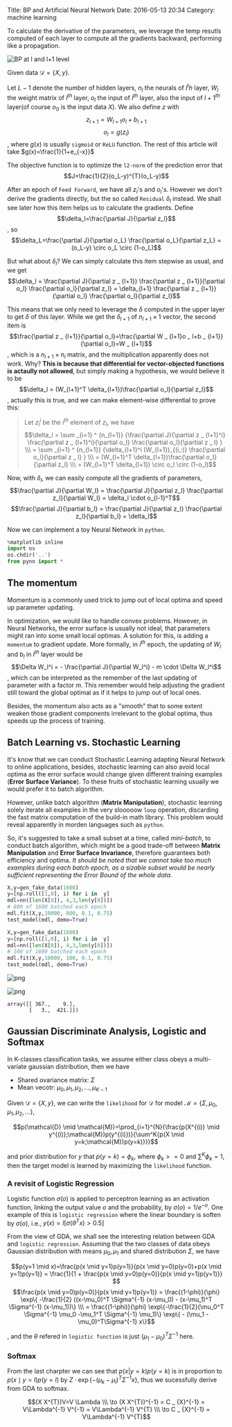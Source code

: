 Title: BP and Artificial Neural Network
Date: 2016-05-13 20:34
Category: machine learning

To calculate the derivative of the parameters, we leverage the temp resutls computed of each layer to compute all the gradients backward, performing like a propagation.

![BP at `l` and `l+1` level]({filename}/images/bp/layer-l.png)

Given data $\mathcal{D}=\{X,y\}$.
  
Let $L-1$ denote the number of hidden layers, $n_l$ the neurals of $l^th$ layer, $W_l$ the weight matrix of $l^{th}$ layer, $o_l$ the input of $l^{th}$ layer, also the input of ${l+1}^{th}$ layer(of course $o_0$ is the input data $X$). We also define $z$ with
$$z _ {l+1}=W _ {l+1}o _ l+b _ {l+1}$$
$$o _ l=g(z _ l)$$
, where $g(x)$ is usually `sigmoid` or `ReLU` function. The rest of this article will take $g(x)=\frac{1}{1+e_{-x}}$

The objective function is to optimize the `l2-norm` of the prediction error that
$$J=\frac{1}{2}(o_L-y)^{T}(o_L-y)$$

After an epoch of `Feed Forward`, we have all $z_l$'s and $o_l$'s. However we don't derive the gradients directly, but the so called `Residual` $\delta_l$ instead. We shall see later how this item helps us to calculate the gradients. Define 
$$\delta_l=\frac{\partial J}{\partial z_l}$$
, so
$$\delta_L=\frac{\partial J}{\partial o_L} \frac{\partial o_L}{\partial z_L} = (o_L-y) \circ o_L \circ (1-o_L)$$
  
But what about $\delta_l$? We can simply calculate this item stepwise as usual, and we get
$$\delta_l = \frac{\partial J}{\partial z _ {l+1}} \frac{\partial z _ {l+1}}{\partial o_l} \frac{\partial o_l}{\partial z_l} = \delta_{l+1} \frac{\partial z _ {l+1}}{\partial o_l} \frac{\partial o_l}{\partial z_l}$$
  
This means that we only need to leverage the $\delta$ computed in the upper layer to get $\delta$ of this layer. While we get the $\delta_{l+1}$ of $n_{l+1}\times 1$ vector, the second item is
$$\frac{\partial z _ {l+1}}{\partial o_l}=\frac{\partial W _ {l+1}o _ l+b _ {l+1}}{\partial o_l}=W _ {l+1}$$
, which is a $n_{l+1}\times n_l$ matrix, and the multiplication apparently does not work. Why? **This is because that differential for vector-objected functions is actaully not allowed**, but simply making a hypothesis, we would believe it to be
$$\delta_l = (W_{l+1}^T \delta_{l+1})\frac{\partial o_l}{\partial z_l}$$
, actually this is true, and we can make element-wise differential to prove this:

>Let $z_l^i$ be the $i^{th}$ element of $z_l$, we have
$$\delta_l = \sum _{i=1} ^ {n_{l+1}} {\frac{\partial J}{\partial z _ {l+1}^i} \frac{\partial z _ {l+1}^i}{\partial o_l} \frac{\partial o_l}{\partial z _ l} } \\\
= \sum _{i=1} ^ {n_{l+1}} {\delta_{l+1}^i (W_{l+1})_{(i,:)} \frac{\partial o_l}{\partial z _ l} } \\\
= (W_{l+1}^T \delta_{l+1})\frac{\partial o_l}{\partial z_l} \\\
= (W_{l+1}^T \delta_{l+1}) \circ o_l \circ (1-o_l)$$

Now, with $\delta_l$, we can easily compute all the gradients of parameters,
$$\frac{\partial J}{\partial W_l} = \frac{\partial J}{\partial z_l} \frac{\partial z_l}{\partial W_l} = \delta_l \cdot o_{l-1}^T$$
$$\frac{\partial J}{\partial b_l} = \frac{\partial J}{\partial z_l} \frac{\partial z_l}{\partial b_l} = \delta_l$$
  
Now we can implement a toy Neural Network in `python`.


```python
%matplotlib inline
import os
os.chdir('..')
from pynn import *
```

## The momentum
Momentum is a commonly used trick to jump out of local optima and speed up parameter updating.
  
In optimization, we would like to handle convex problems. However, in Neural Networks, the error surface is usually not ideal, that parameters might ran into some small local optimas. A solution for this, is adding a `momentum` to gradient update. More formally, in $i^{th}$ epoch, the updating of $W_l$ and $b_l$ in $l^{th}$ layer would be
$$\Delta W_l^i = - \frac{\partial J}{\partial W_l^i} - m \cdot \Delta W_l^i$$
, which can be interpreted as the remember of the last updating of parameter with a factor $m$. This remember would help adjusting the gradient still toward the global optimal as if it helps to jump out of local ones.
  
Besides, the momentum also acts as a "smooth" that to some extent weaken those gradient components irrelevant to the global optima, thus speeds up the process of training.

## Batch Learning vs. Stochastic Learning
It's know that we can conduct Stochastic Learning adapting Neural Network to online applications, besides, stochastic learning can also avoid local optima as the error surface would change given different training examples (**Error Surface Variance**). To these fruits of stochastic learning usually we would prefer it to batch algorithm.
  
However, unlike batch algorithm (**Matrix Manipulation**), stochastic learning solely iterate all examples in the very slooooow `loop` operation, discarding the fast matrix computation of the build-in math library. This problem would reveal apparently in morden languages such as `python`.
  
So, it's suggested to take a small subset at a time, called *mini-batch*, to conduct batch algorithm, which might be a good trade-off between **Matrix Manipulation** and **Error Surface Invariance**, therefore guarantees both efficiency and optima. *It should be noted that we cannot take too much examples during each batch epoch, as a sizable subset would be nearly sufficient representing the Error Bound of the whole data.*


```python
X,y=gen_fake_data(1600)
y=[np.roll([1,0], i) for i in  y]
mdl=nn([len(X[0]), 4,3,len(y[0])])
# 800 of 1600 batched each epoch
mdl.fit(X,y,10000, 800, 0.1, 0.75)
test_model(mdl, demo=True)

X,y=gen_fake_data(1600)
y=[np.roll([1,0], i) for i in  y]
mdl=nn([len(X[0]), 4,3,len(y[0])])
# 100 of 1600 batched each epoch
mdl.fit(X,y,10000, 100, 0.1, 0.75)
test_model(mdl, demo=True)
```


![png]({filename}/images/bp/output_4_0.png)



![png]({filename}/images/bp/output_4_1.png)





    array([[ 367.,    9.],
           [   3.,  421.]])



## Gaussian Discriminate Analysis, Logistic and Softmax
In K-classes classification tasks, we assume either class obeys a multi-variate gaussian distribution, then we have

- Shared ovariance matrix: $\Sigma$
- Mean vecotr: $\mu_0,\mu_1, \mu_2, \ldots, \mu_{K-1}$

Given $\mathcal{D} = \{X,y\}$, we can write the `likelihood` for $\mathcal{D}$ for model $\mathcal{M}=\{\Sigma, \mu_0,\mu_1, \mu_2, \ldots\}$,

$$p(\mathcal{D} \mid \mathcal{M})=\prod_{i=1}^{N}{\frac{p(X^{(i)} \mid y^{(i)};\mathcal{M})p(y^{(i)})}{\sum^K{p(X \mid y=k;\mathcal{M})p(y=k)}}}$$

and prior distribution for $y$ that $p(y=k)=\phi_k$, where $\phi_k>=0$ and $\sum^K{\phi_k}=1$, then the target model is learned by maximizing the `likelihood` function.

### A revisit of Logistic Regression
Logistic function $\sigma(o)$ is applied to perceptron learning as an activation function, linking the output value $o$ and the probability, by $\sigma(o)=1/e^{-o}$. One example of this is `logistic regression` where the linear boundary is soften by $\sigma(o)$, i.e., $y(x)=I[\sigma(\theta^T x)>0.5]$
  
From the view of GDA, we shall see the interesting relation between GDA and `logistic regression`. Assuming that the two classes of data obeys Gaussian distribution with means $\mu_0, \mu_1$ and shared distribution $\Sigma$, we have

$$p(y=1 \mid x)=\frac{p(x \mid y=1)p(y=1)}{p(x \mid y=0)p(y=0)+p(x \mid y=1)p(y=1)} = \frac{1}{1 + \frac{p(x \mid y=0)p(y=0)}{p(x \mid y=1)p(y=1)}} $$
$$\frac{p(x \mid y=0)p(y=0)}{p(x \mid y=1)p(y=1)}
= \frac{(1-\phi)}{\phi} \exp\{ -\frac{1}{2} ((x-\mu_0)^T \Sigma^{-1} (x-\mu_0) - (x-\mu_1)^T \Sigma^{-1} (x-\mu_1))\} \\\
= \frac{(1-\phi)}{\phi} \exp\{-\frac{1}{2}(\mu_0^T \Sigma^{-1} \mu_0 -\mu_1^T \Sigma^{-1} \mu_1)\} \exp\{ - (\mu_1 - \mu_0)^T\Sigma^{-1} x\}$$

, and the $\theta$ refered in `logistic function` is just $(\mu_1 - \mu_0)^T\Sigma^{-1}$ here.
### Softmax
From the last charpter we can see that $p(x|y=k)p(y=k)$ is in proportion to $p(x \mid y=l)p(y=l)$ by $Z \cdot \exp\{ - (\mu_k - \mu_l)^T\Sigma^{-1} x \}$, thus we sucessfully derive from GDA to softmax.

$$(X X^{T})V=V \Lambda \\\
\to (X X^{T})^{-1} = C _ {X}^{-1} = V\Lambda^{-1} V^{-1} = V\Lambda^{-1} V^{T} \\\
\to C _ {X}^{-1} = V\Lambda^{-1} V^{T}$$

